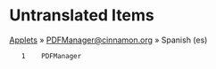 # Untranslated Items
[Applets](../../../README.md) &#187; [PDFManager@cinnamon.org](../README.md) &#187; Spanish (es)

       1	PDFManager
